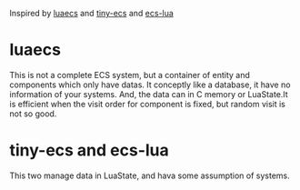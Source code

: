 Inspired by [luaecs](https://github.com/cloudwu/luaecs)  and [tiny-ecs](https://github.com/bakpakin/tiny-ecs) and [ecs-lua](https://github.com/prime31/ecs-lua.git)

# luaecs

This is not a complete ECS system, but a container of entity and components which only have datas.
It conceptly like a database, it have no information of your systems.
And, the data can in C memory or LuaState.It is efficient when the visit order for component is fixed, but random visit is not so good.

# tiny-ecs and ecs-lua

This two manage data in LuaState, and hava some assumption of systems.

